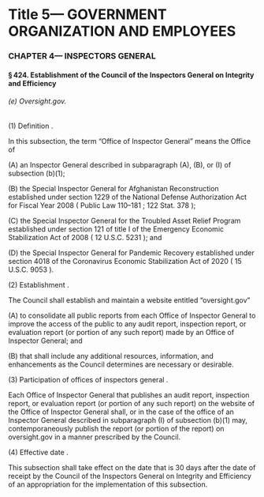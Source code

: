 
# Title 5— GOVERNMENT ORGANIZATION AND EMPLOYEES
### CHAPTER 4— INSPECTORS GENERAL
#### § 424. Establishment of the Council of the Inspectors General on Integrity and Efficiency
###### (e) Oversight.gov.

(1) Definition .

In this subsection, the term “Office of Inspector General” means the Office of

(A) an Inspector General described in subparagraph (A), (B), or (I) of subsection (b)(1);

(B) the Special Inspector General for Afghanistan Reconstruction established under section 1229 of the National Defense Authorization Act for Fiscal Year 2008 ( Public Law 110–181 ; 122 Stat. 378 );

(C) the Special Inspector General for the Troubled Asset Relief Program established under section 121 of title I of the Emergency Economic Stabilization Act of 2008 ( 12 U.S.C. 5231 ); and

(D) the Special Inspector General for Pandemic Recovery established under section 4018 of the Coronavirus Economic Stabilization Act of 2020 ( 15 U.S.C. 9053 ).

(2) Establishment .

The Council shall establish and maintain a website entitled “oversight.gov”

(A) to consolidate all public reports from each Office of Inspector General to improve the access of the public to any audit report, inspection report, or evaluation report (or portion of any such report) made by an Office of Inspector General; and

(B) that shall include any additional resources, information, and enhancements as the Council determines are necessary or desirable.

(3) Participation of offices of inspectors general .

Each Office of Inspector General that publishes an audit report, inspection report, or evaluation report (or portion of any such report) on the website of the Office of Inspector General shall, or in the case of the office of an Inspector General described in subparagraph (I) of subsection (b)(1) may, contemporaneously publish the report (or portion of the report) on oversight.gov in a manner prescribed by the Council.

(4) Effective date .

This subsection shall take effect on the date that is 30 days after the date of receipt by the Council of the Inspectors General on Integrity and Efficiency of an appropriation for the implementation of this subsection.
